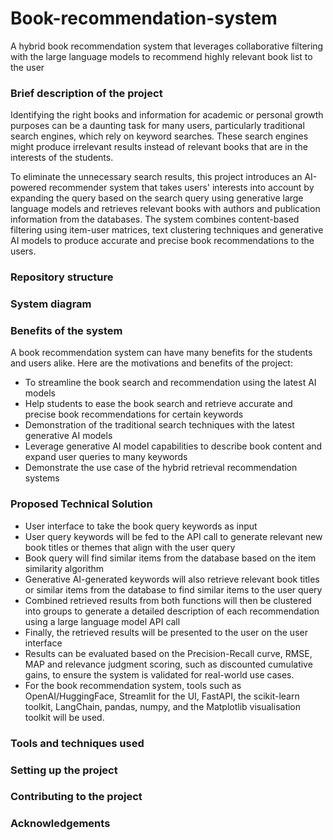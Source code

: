 # Book-recommendation-system
A hybrid book recommendation system that leverages collaborative filtering with the large language models to recommend highly relevant book list to the user

### Brief description of the project

Identifying the right books and information for academic or personal growth purposes can be a daunting task for many users, particularly traditional search engines, which rely on keyword searches. These search engines might produce irrelevant results instead of relevant books that are in the interests of the students. 

To eliminate the unnecessary search results, this project introduces an AI-powered recommender system that takes users' interests into account by expanding the query based on the search query using generative large language models and retrieves relevant books with authors and publication information from the databases. The system combines content-based filtering using item-user matrices, text clustering techniques and generative AI models to produce accurate and precise book recommendations to the users.

### Repository structure
 
### System diagram

### Benefits of the system

A book recommendation system can have many benefits for the students and users alike. Here are the motivations and benefits of the project:

- To streamline the book search and recommendation using the latest AI models 
- Help students to ease the book search and retrieve accurate and precise book recommendations for certain keywords
- Demonstration of the traditional search techniques with the latest generative AI models 
- Leverage generative AI model capabilities to describe book content and expand user queries to many keywords
- Demonstrate the use case of the hybrid retrieval recommendation systems

### Proposed Technical Solution

- User interface to take the book query keywords as input 
- User query keywords will be fed to the API call to generate relevant new book titles or themes that align with the user query
- Book query will find similar items from the database based on the item similarity algorithm
- Generative AI-generated keywords will also retrieve relevant book titles or similar items from the database to find similar items to the user query
- Combined retrieved results from both functions will then be  clustered into groups to generate a detailed description of each recommendation using a large language model API call
- Finally, the retrieved results will be presented to the user on the user interface
- Results can be evaluated based on the Precision-Recall curve, RMSE, MAP and relevance judgment scoring, such as discounted cumulative gains, to ensure the system is validated for real-world use cases.
- For the book recommendation system, tools such as OpenAI/HuggingFace, Streamlit for the UI, FastAPI, the scikit-learn toolkit, LangChain, pandas, numpy, and the Matplotlib visualisation toolkit will be used.


### Tools and techniques used

### Setting up the project

### Contributing to the project

### Acknowledgements
